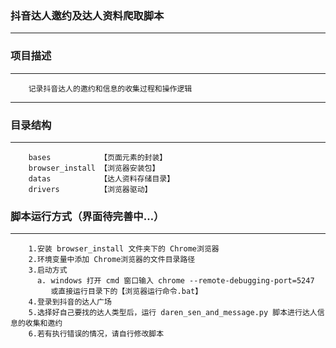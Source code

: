 ### 抖音达人邀约及达人资料爬取脚本
---
### 项目描述
---
```
    记录抖音达人的邀约和信息的收集过程和操作逻辑

```
---
### 目录结构

---

```
    bases           【页面元素的封装】
    browser_install 【浏览器安装包】
    datas           【达人资料存储目录】
    drivers         【浏览器驱动】
```
### 脚本运行方式（界面待完善中…）

---
```
    1.安装 browser_install 文件夹下的 Chrome浏览器
    2.环境变量中添加 Chrome浏览器的文件目录路径
    3.启动方式
      a. windows 打开 cmd 窗口输入 chrome --remote-debugging-port=5247
         或直接运行目录下的【浏览器运行命令.bat】
    4.登录到抖音的达人广场
    5.选择好自己要找的达人类型后，运行 daren_sen_and_message.py 脚本进行达人信息的收集和邀约
    6.若有执行错误的情况，请自行修改脚本
```
